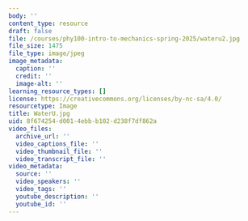 ```yaml
---
body: ''
content_type: resource
draft: false
file: /courses/phy100-intro-to-mechanics-spring-2025/wateru2.jpg
file_size: 1475
file_type: image/jpeg
image_metadata:
  caption: ''
  credit: ''
  image-alt: ''
learning_resource_types: []
license: https://creativecommons.org/licenses/by-nc-sa/4.0/
resourcetype: Image
title: WaterU.jpg
uid: 8f674254-d001-4ebb-b102-d238f7df862a
video_files:
  archive_url: ''
  video_captions_file: ''
  video_thumbnail_file: ''
  video_transcript_file: ''
video_metadata:
  source: ''
  video_speakers: ''
  video_tags: ''
  youtube_description: ''
  youtube_id: ''
---
```

